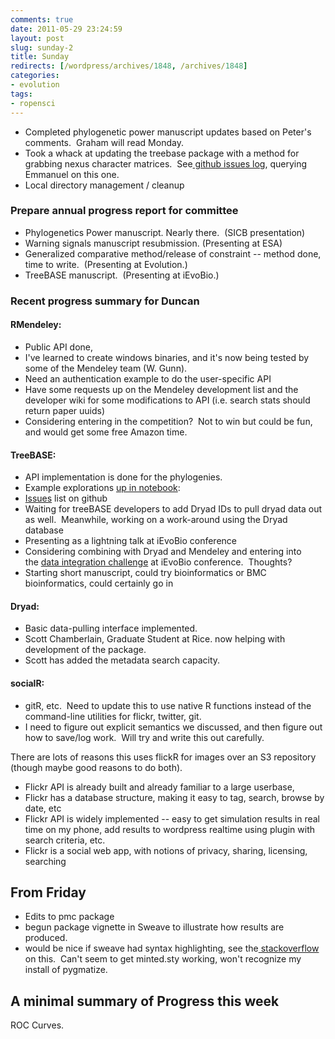 ```yaml
---
comments: true
date: 2011-05-29 23:24:59
layout: post
slug: sunday-2
title: Sunday
redirects: [/wordpress/archives/1848, /archives/1848]
categories:
- evolution
tags:
- ropensci
---
```


* Completed phylogenetic power manuscript updates based on Peter's comments.  Graham will read Monday.
* Took a whack at updating the treebase package with a method for grabbing nexus character matrices.  See[ github issues log](https://github.com/cboettig/treeBASE/issues/3), querying Emmanuel on this one.
* Local directory management / cleanup


### Prepare annual progress report for committee
	
* Phylogenetics Power manuscript. Nearly there.  (SICB presentation)
* Warning signals manuscript resubmission. (Presenting at ESA)
* Generalized comparative method/release of constraint -- method done, time to write.  (Presenting at Evolution.)
* TreeBASE manuscript.  (Presenting at iEvoBio.)

### Recent progress summary for Duncan

#### RMendeley:

* Public API done,
* I've learned to create windows binaries, and it's now being tested by some of the Mendeley team (W. Gunn).
* Need an authentication example to do the user-specific API
* Have some requests up on the Mendeley development list and the developer wiki for some modifications to API (i.e. search stats should return paper uuids)
* Considering entering in the competition?  Not to win but could be fun, and would get some free Amazon time.

#### TreeBASE:

* API implementation is done for the phylogenies.
* Example explorations [up in notebook](http://www.carlboettiger.info/archives/1702):
* [Issues](https://github.com/cboettig/treeBASE/issues?sort=created&direction=desc&state=open) list on github
* Waiting for treeBASE developers to add Dryad IDs to pull dryad data out as well.  Meanwhile, working on a work-around using the Dryad database
* Presenting as a lightning talk at iEvoBio conference
* Considering combining with Dryad and Mendeley and entering into the [data integration challenge](http://ievobio.org/challenge.html) at iEvoBio conference.  Thoughts?
* Starting short manuscript, could try bioinformatics or BMC bioinformatics, could certainly go in

#### Dryad:


* Basic data-pulling interface implemented.
* Scott Chamberlain, Graduate Student at Rice. now helping with development of the package.
* Scott has added the metadata search capacity.

#### socialR:

* gitR, etc.  Need to update this to use native R functions instead of the command-line utilities for flickr, twitter, git.
* I need to figure out explicit semantics we discussed, and then figure out how to save/log work.  Will try and write this out carefully.

There are lots of reasons this uses flickR for images over an S3 repository (though maybe good reasons to do both).

* Flickr API is already built and already familiar to a large userbase,
* Flickr has a database structure, making it easy to tag, search, browse by date, etc
* Flickr API is widely implemented -- easy to get simulation results in real time on my phone, add results to wordpress realtime using plugin with search criteria, etc.
* Flickr is a social web app, with notions of privacy, sharing, licensing, searching

## From Friday

  * Edits to pmc package
  * begun package vignette in Sweave to illustrate how results are produced.
  * would be nice if sweave had syntax highlighting, see the[ stackoverflow](http://stackoverflow.com/questions/4808052/sweave-syntax-highlighting-in-output) on this.  Can't seem to get minted.sty working, won't recognize my install of pygmatize.


## A minimal summary of Progress this week

ROC Curves.
